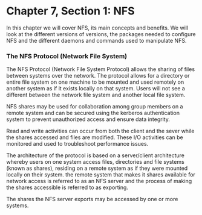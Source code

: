 # Chapter 7, Section 1: NFS

In this chapter we will cover NFS, its main concepts and benefits. We will look at the different versions of versions, the packages needed to configure NFS and the different daemons and commands used to manipulate NFS.

### The NFS Protocol (Network File System)

The NFS Protocol (Network File System Protocol) allows the sharing of files between systems over the network. The protocol allows for a directory or entire file system on one machine to be mounted and used remotely on another system as if it exists locally on that system. Users will not see a different between the network file system and another local file system.

NFS shares may be used for collaboration among group members on a remote system and can be secured using the kerberos authentication system to prevent unauthorized access and ensure data integrity.

Read and write activities can occur from both the client and the sever while the shares accessed and files are modified. These I/O activities can be monitored and used to troubleshoot performance issues.

The architecture of the protocol is based on a server/client architecture whereby users on one system access files, directories and file systems (known as shares), residing on a remote system as if they were mounted locally on their system. the remote system that makes it shares available for network access is referred to as an NFS server and the process of making the shares accessible is referred to as exporting.

The shares the NFS server exports may be accessed by one or more systems. 
